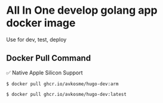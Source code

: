 # All In One develop golang app docker image

Use for dev, test, deploy

## Docker Pull Command

✅ Native Apple Silicon Support

```
$ docker pull ghcr.io/avkosme/hugo-dev:arm
```

```
$ docker pull ghcr.io/avkosme/hugo-dev:latest
```
